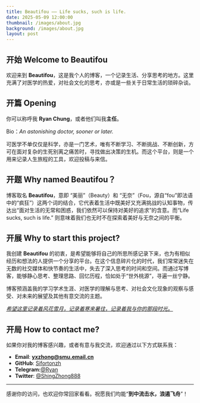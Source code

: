 ```yaml
---
title: Beautifou —— Life sucks, such is life.
date: 2025-05-09 12:00:00
thumbnail: /images/about.jpg
background: /images/about.jpg
layout: post
---
```


## 开始 Welcome to Beautifou

欢迎来到 **Beautifou**，这是我个人的博客，一个记录生活、分享思考的地方。这里充满了对医学的热爱，对社会文化的思考，亦或是一些关于日常生活的琐碎杂谈。

## 开篇 Opening

你可以称呼我 **Ryan Chung**，或者他们叫我**主任**。

Bio：*An astonishing doctor, sooner or later.*

可医学不单仅仅是科学，亦是一门艺术，唯有不断学习、不断挑战、不断创新，方可在面对复杂的生死别离之痛苦时，寻找做出决策的生机。而这个平台，则是一个用来记录人生旅程的工具，欢迎投稿与来信。

## 开题 Why named Beautifou？

博客取名 **Beautifou**，意即 “美丽”（Beauty）和 “无奈”（Fou，源自“fou”即法语中的“疯狂”）这两个词的结合，它代表着生活中既美好又充满挑战的认知事物，传达出“面对生活的无常和困惑，我们依然可以保持对美好的追求”的含意。而“Life sucks, such is life.” 则意味着我们也无时不在探索着美好与无奈之间的平衡。

## 开展 Why to start this project?

我创建 **Beautifou** 的初衷，是希望能够将自己的所思所感记录下来，也为有相似经历和想法的人提供一个分享的平台。在这个信息碎片化的时代，我们常常迷失在无数的社交媒体和快节奏的生活中，失去了深入思考的时间和空间。而通过写博客，能够静心思考、整理思路、回忆历程，恰如处于“世外桃源”，寻遍一丝宁静。

博客预涵盖我的学习学术生涯、对医学的理解与思考、对社会文化现象的观察与感受、对未来的展望及其他有意交流的主题。

<u>*希望这里记录着风花雪月，记录着寒来暑往，记录着我与你的那段时光。*</u>

## 开局 How to contact me?

如果你对我的博客感兴趣，或者有意与我交流，欢迎通过以下方式联系我：

- **Email**: **yxzhong@smu.email.cn**
- **GitHub**: [Sifortonzh](https://github.com/Sifortonzh)
- **Telegram:**[@Ryan](https://t.me/lovekikiforever)
- **Twitter**: [@ShingZhong888](https://x.com/ShingZhong888)

---

感谢你的访问，也欢迎你常回家看看。祝愿我们均能“**到中流击水，浪遏飞舟**”！
